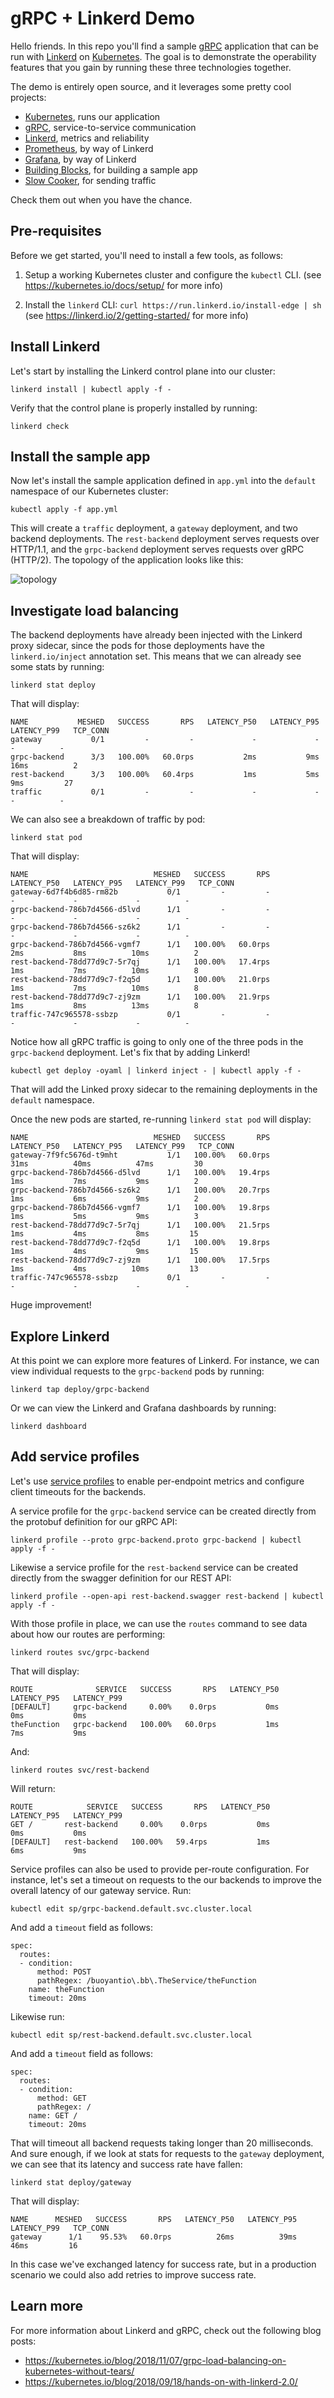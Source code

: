 # gRPC + Linkerd Demo

Hello friends. In this repo you'll find a sample [gRPC](https://grpc.io)
application that can be run with [Linkerd](https://linkerd.io) on
[Kubernetes](https://kubernetes.io). The goal is to demonstrate the operability
features that you gain by running these three technologies together.

The demo is entirely open source, and it leverages some pretty cool projects:

* [Kubernetes](https://github.com/kubernetes), runs our application
* [gRPC](https://github.com/grpc), service-to-service communication
* [Linkerd](https://github.com/linkerd/linkerd2), metrics and reliability
* [Prometheus](https://github.com/prometheus/prometheus), by way of Linkerd
* [Grafana](https://github.com/grafana/grafana), by way of Linkerd
* [Building Blocks](https://github.com/buoyantio/bb), for building a sample app
* [Slow Cooker](https://github.com/buoyantio/slow_cooker), for sending traffic

Check them out when you have the chance.

## Pre-requisites

Before we get started, you'll need to install a few tools, as follows:

1. Setup a working Kubernetes cluster and configure the `kubectl` CLI.
   (see https://kubernetes.io/docs/setup/ for more info)

2. Install the `linkerd` CLI: `curl https://run.linkerd.io/install-edge | sh`
   (see https://linkerd.io/2/getting-started/ for more info)

## Install Linkerd

Let's start by installing the Linkerd control plane into our cluster:

```
linkerd install | kubectl apply -f -
```

Verify that the control plane is properly installed by running:

```
linkerd check
```

## Install the sample app

Now let's install the sample application defined in `app.yml` into the `default`
namespace of our Kubernetes cluster:

```
kubectl apply -f app.yml
```

This will create a `traffic` deployment, a `gateway` deployment, and two backend
deployments. The `rest-backend` deployment serves requests over HTTP/1.1, and
the `grpc-backend` deployment serves requests over gRPC (HTTP/2). The topology
of the application looks like this:

![topology](topology.png)

## Investigate load balancing

The backend deployments have already been injected with the Linkerd proxy
sidecar, since the pods for those deployments have the `linkerd.io/inject`
annotation set. This means that we can already see some stats by running:

```
linkerd stat deploy
```

That will display:

```
NAME           MESHED   SUCCESS       RPS   LATENCY_P50   LATENCY_P95   LATENCY_P99   TCP_CONN
gateway           0/1         -         -             -             -             -          -
grpc-backend      3/3   100.00%   60.0rps           2ms           9ms          16ms          2
rest-backend      3/3   100.00%   60.4rps           1ms           5ms           9ms         27
traffic           0/1         -         -             -             -             -          -
```

We can also see a breakdown of traffic by pod:

```
linkerd stat pod
```

That will display:

```
NAME                            MESHED   SUCCESS       RPS   LATENCY_P50   LATENCY_P95   LATENCY_P99   TCP_CONN
gateway-6d7f4b6d85-rm82b           0/1         -         -             -             -             -          -
grpc-backend-786b7d4566-d5lvd      1/1         -         -             -             -             -          -
grpc-backend-786b7d4566-sz6k2      1/1         -         -             -             -             -          -
grpc-backend-786b7d4566-vgmf7      1/1   100.00%   60.0rps           2ms           8ms          10ms          2
rest-backend-78dd77d9c7-5r7qj      1/1   100.00%   17.4rps           1ms           7ms          10ms          8
rest-backend-78dd77d9c7-f2q5d      1/1   100.00%   21.0rps           1ms           7ms          10ms          8
rest-backend-78dd77d9c7-zj9zm      1/1   100.00%   21.9rps           1ms           8ms          13ms          8
traffic-747c965578-ssbzp           0/1         -         -             -             -             -          -
```

Notice how all gRPC traffic is going to only one of the three pods in the
`grpc-backend` deployment. Let's fix that by adding Linkerd!

```
kubectl get deploy -oyaml | linkerd inject - | kubectl apply -f -
```

That will add the Linked proxy sidecar to the remaining deployments in the
`default` namespace.

Once the new pods are started, re-running `linkerd stat pod` will display:

```
NAME                            MESHED   SUCCESS       RPS   LATENCY_P50   LATENCY_P95   LATENCY_P99   TCP_CONN
gateway-7f9fc5676d-t9mht           1/1   100.00%   60.0rps          31ms          40ms          47ms         30
grpc-backend-786b7d4566-d5lvd      1/1   100.00%   19.4rps           1ms           7ms           9ms          2
grpc-backend-786b7d4566-sz6k2      1/1   100.00%   20.7rps           1ms           6ms           9ms          2
grpc-backend-786b7d4566-vgmf7      1/1   100.00%   19.8rps           1ms           5ms           9ms          3
rest-backend-78dd77d9c7-5r7qj      1/1   100.00%   21.5rps           1ms           4ms           8ms         15
rest-backend-78dd77d9c7-f2q5d      1/1   100.00%   19.8rps           1ms           4ms           9ms         15
rest-backend-78dd77d9c7-zj9zm      1/1   100.00%   17.5rps           1ms           4ms          10ms         13
traffic-747c965578-ssbzp           0/1         -         -             -             -             -          -
```

Huge improvement!

## Explore Linkerd

At this point we can explore more features of Linkerd. For instance, we can view
individual requests to the `grpc-backend` pods by running:

```
linkerd tap deploy/grpc-backend
```

Or we can view the Linkerd and Grafana dashboards by running:

```
linkerd dashboard
```

## Add service profiles

Let's use [service profiles](https://linkerd.io/2/features/service-profiles/) to
enable per-endpoint metrics and configure client timeouts for the backends.

A service profile for the `grpc-backend` service can be created directly from
the protobuf definition for our gRPC API:

```
linkerd profile --proto grpc-backend.proto grpc-backend | kubectl apply -f -
```

Likewise a service profile for the `rest-backend` service can be created
directly from the swagger definition for our REST API:

```
linkerd profile --open-api rest-backend.swagger rest-backend | kubectl apply -f -
```

With those profile in place, we can use the `routes` command to see data about
how our routes are performing:

```
linkerd routes svc/grpc-backend
```

That will display:

```
ROUTE              SERVICE   SUCCESS       RPS   LATENCY_P50   LATENCY_P95   LATENCY_P99
[DEFAULT]     grpc-backend     0.00%    0.0rps           0ms           0ms           0ms
theFunction   grpc-backend   100.00%   60.0rps           1ms           7ms           9ms
```

And:

```
linkerd routes svc/rest-backend
```

Will return:

```
ROUTE            SERVICE   SUCCESS       RPS   LATENCY_P50   LATENCY_P95   LATENCY_P99
GET /       rest-backend     0.00%    0.0rps           0ms           0ms           0ms
[DEFAULT]   rest-backend   100.00%   59.4rps           1ms           6ms           9ms
```

Service profiles can also be used to provide per-route configuration. For
instance, let's set a timeout on requests to the our backends to improve the
overall latency of our gateway service. Run:

```
kubectl edit sp/grpc-backend.default.svc.cluster.local
```

And add a `timeout` field as follows:

```
spec:
  routes:
  - condition:
      method: POST
      pathRegex: /buoyantio\.bb\.TheService/theFunction
    name: theFunction
    timeout: 20ms
```

Likewise run:

```
kubectl edit sp/rest-backend.default.svc.cluster.local
```

And add a `timeout` field as follows:

```
spec:
  routes:
  - condition:
      method: GET
      pathRegex: /
    name: GET /
    timeout: 20ms
```

That will timeout all backend requests taking longer than 20 milliseconds. And
sure enough, if we look at stats for requests to the `gateway` deployment, we
can see that its latency and success rate have fallen:

```
linkerd stat deploy/gateway
```

That will display:

```
NAME      MESHED   SUCCESS       RPS   LATENCY_P50   LATENCY_P95   LATENCY_P99   TCP_CONN
gateway      1/1    95.53%   60.0rps          26ms          39ms          46ms         16
```

In this case we've exchanged latency for success rate, but in a production
scenario we could also add retries to improve success rate.

## Learn more

For more information about Linkerd and gRPC, check out the following blog posts:

- https://kubernetes.io/blog/2018/11/07/grpc-load-balancing-on-kubernetes-without-tears/
- https://kubernetes.io/blog/2018/09/18/hands-on-with-linkerd-2.0/
